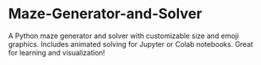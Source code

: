 # Maze-Generator-and-Solver
A Python maze generator and solver with customizable size and emoji graphics. Includes animated solving for Jupyter or Colab notebooks. Great for learning and visualization!
